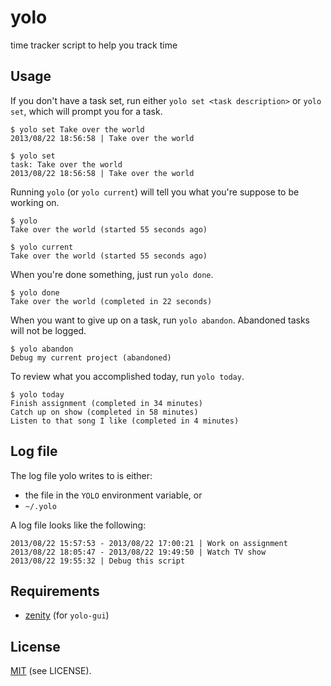 # yolo

time tracker script to help you track time

## Usage

If you don't have a task set, run either `yolo set <task description>` or `yolo set`, which will prompt you for a task.

    $ yolo set Take over the world
    2013/08/22 18:56:58 | Take over the world

    $ yolo set
    task: Take over the world
    2013/08/22 18:56:58 | Take over the world

Running `yolo` (or `yolo current`) will tell you what you're suppose to be working on.

    $ yolo
    Take over the world (started 55 seconds ago)

    $ yolo current
    Take over the world (started 55 seconds ago)

When you're done something, just run `yolo done`.

    $ yolo done
    Take over the world (completed in 22 seconds)

When you want to give up on a task, run `yolo abandon`.  Abandoned tasks will not be logged.

    $ yolo abandon
    Debug my current project (abandoned)

To review what you accomplished today, run `yolo today`.

    $ yolo today
    Finish assignment (completed in 34 minutes)
    Catch up on show (completed in 58 minutes)
    Listen to that song I like (completed in 4 minutes)

## Log file

The log file yolo writes to is either:

-  the file in the `YOLO` environment variable, or
- `~/.yolo`

A log file looks like the following:

    2013/08/22 15:57:53 - 2013/08/22 17:00:21 | Work on assignment
    2013/08/22 18:05:47 - 2013/08/22 19:49:50 | Watch TV show
    2013/08/22 19:55:32 | Debug this script

## Requirements

- [zenity][1] (for `yolo-gui`)

## License

[MIT][2] (see LICENSE).

[1]: https://wiki.gnome.org/Zenity
[2]: http://opensource.org/licenses/MIT
